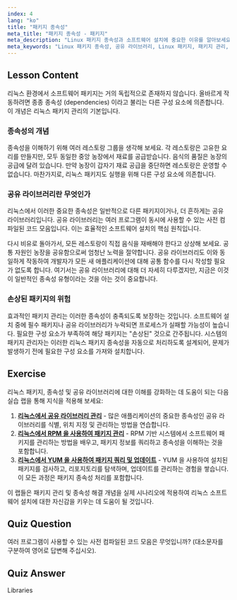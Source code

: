 ```yaml
---
index: 4
lang: "ko"
title: "패키지 종속성"
meta_title: "패키지 종속성 - 패키지"
meta_description: "Linux 패키지 종속성과 소프트웨어 설치에 중요한 이유를 알아보세요. 이 가이드는 공유 라이브러리와 패키지 관리가 종속성을 처리하여 소프트웨어 오류를 방지하는 방법을 설명합니다."
meta_keywords: "Linux 패키지 종속성, 공유 라이브러리, Linux 패키지, 패키지 관리, Linux 소프트웨어 설치, Linux 튜토리얼, 초보자 Linux, Linux 가이드"
---
```


## Lesson Content

리눅스 환경에서 소프트웨어 패키지는 거의 독립적으로 존재하지 않습니다. 올바르게 작동하려면 종종 종속성 (dependencies) 이라고 불리는 다른 구성 요소에 의존합니다. 이 개념은 리눅스 패키지 관리의 기본입니다.

### 종속성의 개념

종속성을 이해하기 위해 여러 레스토랑 그룹을 생각해 보세요. 각 레스토랑은 고유한 요리를 만들지만, 모두 동일한 중앙 농장에서 재료를 공급받습니다. 음식의 품질은 농장의 공급에 달려 있습니다. 만약 농장이 갑자기 재료 공급을 중단하면 레스토랑은 운영할 수 없습니다. 마찬가지로, 리눅스 패키지도 실행을 위해 다른 구성 요소에 의존합니다.

### 공유 라이브러리란 무엇인가

리눅스에서 이러한 중요한 종속성은 일반적으로 다른 패키지이거나, 더 흔하게는 공유 라이브러리입니다. 공유 라이브러리는 여러 프로그램이 동시에 사용할 수 있는 사전 컴파일된 코드 모음입니다. 이는 효율적인 소프트웨어 설치의 핵심 원칙입니다.

다시 비유로 돌아가서, 모든 레스토랑이 직접 음식을 재배해야 한다고 상상해 보세요. 공통 자원인 농장을 공유함으로써 엄청난 노력을 절약합니다. 공유 라이브러리도 이와 동일하게 작동하여 개발자가 모든 새 애플리케이션에 대해 공통 함수를 다시 작성할 필요가 없도록 합니다. 여기서는 공유 라이브러리에 대해 더 자세히 다루겠지만, 지금은 이것이 일반적인 종속성 유형이라는 것을 아는 것이 중요합니다.

### 손상된 패키지의 위험

효과적인 패키지 관리는 이러한 종속성이 충족되도록 보장하는 것입니다. 소프트웨어 설치 중에 필수 패키지나 공유 라이브러리가 누락되면 프로세스가 실패할 가능성이 높습니다. 필요한 구성 요소가 부족하여 해당 패키지는 "손상된" 것으로 간주됩니다. 시스템의 패키지 관리자는 이러한 리눅스 패키지 종속성을 자동으로 처리하도록 설계되어, 문제가 발생하기 전에 필요한 구성 요소를 가져와 설치합니다.

## Exercise

리눅스 패키지, 종속성 및 공유 라이브러리에 대한 이해를 강화하는 데 도움이 되는 다음 실습 랩을 통해 지식을 적용해 보세요:

1. **[리눅스에서 공유 라이브러리 관리](https://labex.io/ko/labs/comptia-manage-shared-libraries-in-linux-590867)** - 많은 애플리케이션의 중요한 종속성인 공유 라이브러리를 식별, 위치 지정 및 관리하는 방법을 연습합니다.
2. **[리눅스에서 RPM 을 사용하여 패키지 관리](https://labex.io/ko/labs/rhel-managing-packages-with-rpm-in-linux-590868)** - RPM 기반 시스템에서 소프트웨어 패키지를 관리하는 방법을 배우고, 패키지 정보를 쿼리하고 종속성을 이해하는 것을 포함합니다.
3. **[리눅스에서 YUM 을 사용하여 패키지 쿼리 및 업데이트](https://labex.io/ko/labs/rhel-query-and-update-packages-with-yum-in-linux-590869)** - YUM 을 사용하여 설치된 패키지를 검사하고, 리포지토리를 탐색하며, 업데이트를 관리하는 경험을 쌓습니다. 이 모든 과정은 패키지 종속성 처리를 포함합니다.

이 랩들은 패키지 관리 및 종속성 해결 개념을 실제 시나리오에 적용하여 리눅스 소프트웨어 설치에 대한 자신감을 키우는 데 도움이 될 것입니다.

## Quiz Question

여러 프로그램이 사용할 수 있는 사전 컴파일된 코드 모음은 무엇입니까? (대소문자를 구분하여 영어로 답변해 주십시오).

## Quiz Answer

Libraries
